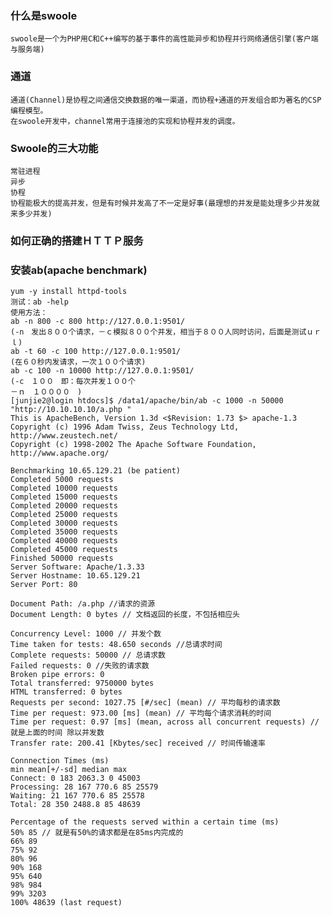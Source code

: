 ### 什么是swoole
    swoole是一个为PHP用C和C++编写的基于事件的高性能异步和协程并行网络通信引擎(客户端与服务端)
    
### 通道
    通道(Channel)是协程之间通信交换数据的唯一渠道，而协程+通道的开发组合即为著名的CSP编程模型。
    在swoole开发中，channel常用于连接池的实现和协程并发的调度。
    
### Swoole的三大功能
    常驻进程
    异步
    协程
    协程能极大的提高并发，但是有时候并发高了不一定是好事(最理想的并发是能处理多少并发就来多少并发)
    
### 如何正确的搭建ＨＴＴＰ服务

### 安装ab(apache benchmark)
    yum -y install httpd-tools
    测试：ab -help
    使用方法：
    ab -n 800 -c 800 http://127.0.0.1:9501/
    (-n　发出８００个请求，－ｃ模拟８００个并发，相当于８００人同时访问，后面是测试ｕｒｌ)
    ab -t 60 -c 100 http://127.0.0.1:9501/
    (在６０秒内发请求，一次１００个请求)
    ab -c 100 -n 10000 http://127.0.0.1:9501/
    (-c　１００　即：每次并发１００个
    －ｎ　１００００　)
    [junjie2@login htdocs]$ /data1/apache/bin/ab -c 1000 -n 50000 "http://10.10.10.10/a.php "
    This is ApacheBench, Version 1.3d <$Revision: 1.73 $> apache-1.3
    Copyright (c) 1996 Adam Twiss, Zeus Technology Ltd, http://www.zeustech.net/ 
    Copyright (c) 1998-2002 The Apache Software Foundation, http://www.apache.org/
    
    Benchmarking 10.65.129.21 (be patient)
    Completed 5000 requests
    Completed 10000 requests
    Completed 15000 requests
    Completed 20000 requests
    Completed 25000 requests
    Completed 30000 requests
    Completed 35000 requests
    Completed 40000 requests
    Completed 45000 requests
    Finished 50000 requests
    Server Software: Apache/1.3.33 
    Server Hostname: 10.65.129.21
    Server Port: 80
    
    Document Path: /a.php //请求的资源
    Document Length: 0 bytes // 文档返回的长度，不包括相应头
    
    Concurrency Level: 1000 // 并发个数
    Time taken for tests: 48.650 seconds //总请求时间 
    Complete requests: 50000 // 总请求数
    Failed requests: 0 //失败的请求数
    Broken pipe errors: 0
    Total transferred: 9750000 bytes
    HTML transferred: 0 bytes
    Requests per second: 1027.75 [#/sec] (mean) // 平均每秒的请求数
    Time per request: 973.00 [ms] (mean) // 平均每个请求消耗的时间
    Time per request: 0.97 [ms] (mean, across all concurrent requests) // 就是上面的时间 除以并发数
    Transfer rate: 200.41 [Kbytes/sec] received // 时间传输速率
    
    Connnection Times (ms)
    min mean[+/-sd] median max
    Connect: 0 183 2063.3 0 45003
    Processing: 28 167 770.6 85 25579
    Waiting: 21 167 770.6 85 25578
    Total: 28 350 2488.8 85 48639
    
    Percentage of the requests served within a certain time (ms)
    50% 85 // 就是有50%的请求都是在85ms内完成的
    66% 89
    75% 92
    80% 96
    90% 168
    95% 640
    98% 984
    99% 3203
    100% 48639 (last request)